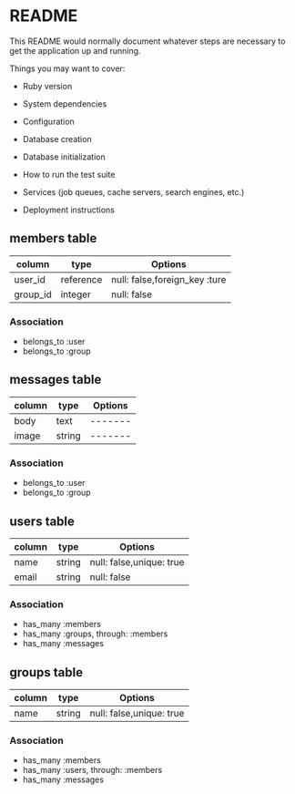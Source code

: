 # README

This README would normally document whatever steps are necessary to get the
application up and running.

Things you may want to cover:

* Ruby version

* System dependencies

* Configuration

* Database creation

* Database initialization

* How to run the test suite

* Services (job queues, cache servers, search engines, etc.)

* Deployment instructions



## members table
|column|type|Options|
|------|----|-------|
|user_id|reference|null: false,foreign_key :ture|
|group_id|integer|null: false|

### Association
- belongs_to :user
- belongs_to :group

## messages table
|column|type|Options|
|------|----|-------|
|body|text|-------|
|image|string|-------|

### Association
- belongs_to :user
- belongs_to :group

## users table
|column|type|Options|
|------|----|-------|
|name|string|null: false,unique: true|
|email|string|null: false|

### Association
- has_many :members
- has_many :groups, through: :members
- has_many :messages

## groups table
|column|type|Options|
|------|----|-------|
|name|string|null: false,unique: true|

### Association
- has_many :members
- has_many :users, through: :members
- has_many :messages











